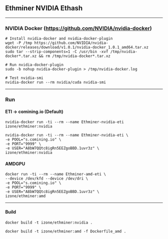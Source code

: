 ## Ethminer NVIDIA Ethash
-----

### NVIDIA Docker (https://github.com/NVIDIA/nvidia-docker)
```
# Install nvidia-docker and nvidia-docker-plugin
wget -P /tmp https://github.com/NVIDIA/nvidia-docker/releases/download/v1.0.1/nvidia-docker_1.0.1_amd64.tar.xz
sudo tar --strip-components=1 -C /usr/bin -xvf /tmp/nvidia-docker*.tar.xz && rm /tmp/nvidia-docker*.tar.xz

# Run nvidia-docker-plugin
sudo -b nohup nvidia-docker-plugin > /tmp/nvidia-docker.log

# Test nvidia-smi
nvidia-docker run --rm nvidia/cuda nvidia-smi
```
-----

### Run

#### ETI -> comining.io (Default)
```
nvidia-docker run -ti --rm --name Ethminer-nvidia-eti izone/ethminer:nvidia
```
```
nvidia-docker run -ti --rm --name Ethminer-nvidia-eti \
-e POOL="s.comining.io" \
-e PORT="9999" \
-e USER="A8bW7QQtc8igRn5EEZgoBBD.1uvr3z" \
izone/ethminer:nvidia 
```

#### AMDGPU
```
docker run -ti --rm --name Ethminer-amd-eti \
--device /dev/kfd --device /dev/dri \
-e POOL="s.comining.io" \
-e PORT="9999" \
-e USER="A8bW7QQtc8igRn5EEZgoBBD.1uvr3z" \
izone/ethminer:amd
```

-----
#### Build
```
docker build -t izone/ethminer:nvidia .
```
```
docker build -t izone/ethminer:amd -f Dockerfile_amd .
```


